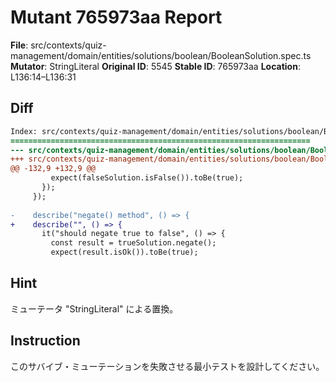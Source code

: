 # Mutant 765973aa Report

**File**: src/contexts/quiz-management/domain/entities/solutions/boolean/BooleanSolution.spec.ts
**Mutator**: StringLiteral
**Original ID**: 5545
**Stable ID**: 765973aa
**Location**: L136:14–L136:31

## Diff

```diff
Index: src/contexts/quiz-management/domain/entities/solutions/boolean/BooleanSolution.spec.ts
===================================================================
--- src/contexts/quiz-management/domain/entities/solutions/boolean/BooleanSolution.spec.ts	original
+++ src/contexts/quiz-management/domain/entities/solutions/boolean/BooleanSolution.spec.ts	mutated #5545
@@ -132,9 +132,9 @@
         expect(falseSolution.isFalse()).toBe(true);
       });
     });
 
-    describe("negate() method", () => {
+    describe("", () => {
       it("should negate true to false", () => {
         const result = trueSolution.negate();
         expect(result.isOk()).toBe(true);
```

## Hint

ミューテータ "StringLiteral" による置換。

## Instruction

このサバイブ・ミューテーションを失敗させる最小テストを設計してください。
